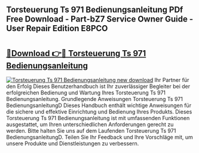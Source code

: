 ## Torsteuerung Ts 971 Bedienungsanleitung PDf Free Download - Part-bZ7 Service Owner Guide - User Repair Edition E8PCO

# <h2><a href="http://df50tm0.blite.top/?on=Torsteuerung+Ts+971+Bedienungsanleitung">🔗Download 👉🔴 Torsteuerung Ts 971 Bedienungsanleitung</a></h2>

[![Torsteuerung Ts 971 Bedienungsanleitung new download](https://i.imgur.com/lujVjoI.png)](http://df50tm0.blite.top/?on=Torsteuerung+Ts+971+Bedienungsanleitung)
Ihr Partner für den Erfolg Dieses Benutzerhandbuch ist Ihr zuverlässiger Begleiter bei der erfolgreichen Bedienung und Wartung Ihres Torsteuerung Ts 971 Bedienungsanleitung. Grundlegende Anweisungen Torsteuerung Ts 971 BedienungsanleitungD Dieses Handbuch enthält wichtige Anweisungen für die sichere und effektive Einrichtung und Bedienung Ihres Produkts. Dieses Torsteuerung Ts 971 Bedienungsanleitung ist mit umfassenden Funktionen ausgestattet, um Ihren unterschiedlichen Anforderungen gerecht zu werden. Bitte halten Sie uns auf dem Laufenden Torsteuerung Ts 971 BedienungsanleitungD. Teilen Sie Ihr Feedback und Ihre Vorschläge mit, um unsere Produkte und Dienstleistungen zu verbessern.
